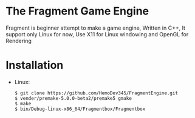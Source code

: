 # The Fragment Game Engine
Fragment is beginner attempt to make a game engine, Written in C++, It support only Linux for now, Use X11 for Linux windowing and OpenGL for Rendering

# Installation
* Linux:
  ```
  $ git clone https://github.com/HemoDev345/FragmentEngine.git
  $ vender/premake-5.0.0-beta2/premake5 gmake
  $ make
  $ bin/Debug-linux-x86_64/Fragmentbox/Fragmentbox
  ```
